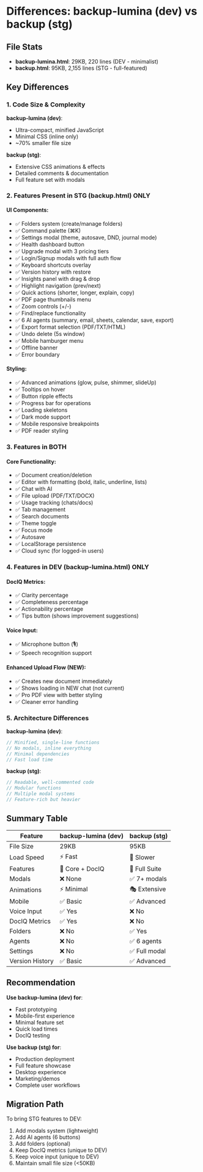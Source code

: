 # Differences: backup-lumina (dev) vs backup (stg)

## File Stats
- **backup-lumina.html**: 29KB, 220 lines (DEV - minimalist)
- **backup.html**: 95KB, 2,155 lines (STG - full-featured)

## Key Differences

### 1. Code Size & Complexity
**backup-lumina (dev)**:
- Ultra-compact, minified JavaScript
- Minimal CSS (inline only)
- ~70% smaller file size

**backup (stg)**:
- Extensive CSS animations & effects
- Detailed comments & documentation
- Full feature set with modals

### 2. Features Present in STG (backup.html) ONLY

#### UI Components:
- ✅ Folders system (create/manage folders)
- ✅ Command palette (⌘K)
- ✅ Settings modal (theme, autosave, DND, journal mode)
- ✅ Health dashboard button
- ✅ Upgrade modal with 3 pricing tiers
- ✅ Login/Signup modals with full auth flow
- ✅ Keyboard shortcuts overlay
- ✅ Version history with restore
- ✅ Insights panel with drag & drop
- ✅ Highlight navigation (prev/next)
- ✅ Quick actions (shorter, longer, explain, copy)
- ✅ PDF page thumbnails menu
- ✅ Zoom controls (+/-)
- ✅ Find/replace functionality
- ✅ 6 AI agents (summary, email, sheets, calendar, save, export)
- ✅ Export format selection (PDF/TXT/HTML)
- ✅ Undo delete (5s window)
- ✅ Mobile hamburger menu
- ✅ Offline banner
- ✅ Error boundary

#### Styling:
- ✅ Advanced animations (glow, pulse, shimmer, slideUp)
- ✅ Tooltips on hover
- ✅ Button ripple effects
- ✅ Progress bar for operations
- ✅ Loading skeletons
- ✅ Dark mode support
- ✅ Mobile responsive breakpoints
- ✅ PDF reader styling

### 3. Features in BOTH

#### Core Functionality:
- ✅ Document creation/deletion
- ✅ Editor with formatting (bold, italic, underline, lists)
- ✅ Chat with AI
- ✅ File upload (PDF/TXT/DOCX)
- ✅ Usage tracking (chats/docs)
- ✅ Tab management
- ✅ Search documents
- ✅ Theme toggle
- ✅ Focus mode
- ✅ Autosave
- ✅ LocalStorage persistence
- ✅ Cloud sync (for logged-in users)

### 4. Features in DEV (backup-lumina.html) ONLY

#### DocIQ Metrics:
- ✅ Clarity percentage
- ✅ Completeness percentage  
- ✅ Actionability percentage
- ✅ Tips button (shows improvement suggestions)

#### Voice Input:
- ✅ Microphone button (🎙️)
- ✅ Speech recognition support

#### Enhanced Upload Flow (NEW):
- ✅ Creates new document immediately
- ✅ Shows loading in NEW chat (not current)
- ✅ Pro PDF view with better styling
- ✅ Cleaner error handling

### 5. Architecture Differences

**backup-lumina (dev)**:
```javascript
// Minified, single-line functions
// No modals, inline everything
// Minimal dependencies
// Fast load time
```

**backup (stg)**:
```javascript
// Readable, well-commented code
// Modular functions
// Multiple modal systems
// Feature-rich but heavier
```

## Summary Table

| Feature | backup-lumina (dev) | backup (stg) |
|---------|---------------------|--------------|
| File Size | 29KB | 95KB |
| Load Speed | ⚡ Fast | 🐢 Slower |
| Features | 🎯 Core + DocIQ | 🎨 Full Suite |
| Modals | ❌ None | ✅ 7+ modals |
| Animations | ⚡ Minimal | 🎭 Extensive |
| Mobile | ✅ Basic | ✅ Advanced |
| Voice Input | ✅ Yes | ❌ No |
| DocIQ Metrics | ✅ Yes | ❌ No |
| Folders | ❌ No | ✅ Yes |
| Agents | ❌ No | ✅ 6 agents |
| Settings | ❌ No | ✅ Full modal |
| Version History | ✅ Basic | ✅ Advanced |

## Recommendation

**Use backup-lumina (dev) for**:
- Fast prototyping
- Mobile-first experience
- Minimal feature set
- Quick load times
- DocIQ testing

**Use backup (stg) for**:
- Production deployment
- Full feature showcase
- Desktop experience
- Marketing/demos
- Complete user workflows

## Migration Path

To bring STG features to DEV:
1. Add modals system (lightweight)
2. Add AI agents (6 buttons)
3. Add folders (optional)
4. Keep DocIQ metrics (unique to DEV)
5. Keep voice input (unique to DEV)
6. Maintain small file size (<50KB)
